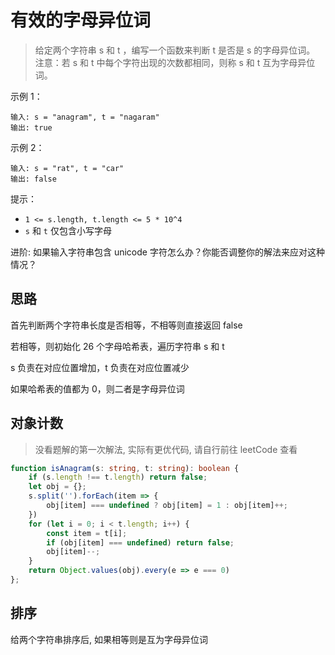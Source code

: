# 有效的字母异位词

> 给定两个字符串 s 和 t ，编写一个函数来判断 t 是否是 s 的字母异位词。
> 注意：若 s 和 t 中每个字符出现的次数都相同，则称 s 和 t 互为字母异位词。

示例 1：

```
输入: s = "anagram", t = "nagaram"
输出: true
```

示例 2：

```
输入: s = "rat", t = "car"
输出: false
```

提示：

- `1 <= s.length, t.length <= 5 * 10^4`
- `s` 和 `t` 仅包含小写字母

进阶: 如果输入字符串包含 unicode 字符怎么办？你能否调整你的解法来应对这种情况？

## 思路

首先判断两个字符串长度是否相等，不相等则直接返回 false

若相等，则初始化 26 个字母哈希表，遍历字符串 s 和 t

s 负责在对应位置增加，t 负责在对应位置减少

如果哈希表的值都为 0，则二者是字母异位词

## 对象计数

> 没看题解的第一次解法, 实际有更优代码, 请自行前往 leetCode 查看

```TypeScript
function isAnagram(s: string, t: string): boolean {
    if (s.length !== t.length) return false;
    let obj = {};
    s.split('').forEach(item => {
        obj[item] === undefined ? obj[item] = 1 : obj[item]++;
    })
    for (let i = 0; i < t.length; i++) {
        const item = t[i];
        if (obj[item] === undefined) return false;
        obj[item]--;
    }
    return Object.values(obj).every(e => e === 0)
};
```

## 排序

给两个字符串排序后, 如果相等则是互为字母异位词
